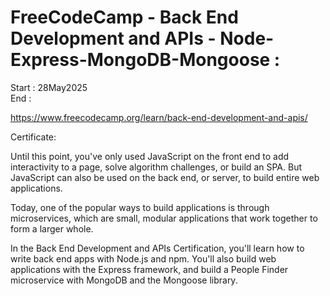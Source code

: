 # FreeCodeCamp - Back End Development and APIs - Node-Express-MongoDB-Mongoose :

Start : 28May2025</br>
End : </br>

https://www.freecodecamp.org/learn/back-end-development-and-apis/

Certificate:

Until this point, you've only used JavaScript on the front end to add interactivity to a page, solve algorithm challenges, or build an SPA. But JavaScript can also be used on the back end, or server, to build entire web applications.

Today, one of the popular ways to build applications is through microservices, which are small, modular applications that work together to form a larger whole.

In the Back End Development and APIs Certification, you'll learn how to write back end apps with Node.js and npm. You'll also build web applications with the Express framework, and build a People Finder microservice with MongoDB and the Mongoose library.
